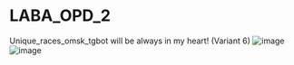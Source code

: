 # LABA_OPD_2
Unique_races_omsk_tgbot will be always in my heart! (Variant 6)
![image](https://user-images.githubusercontent.com/66479764/235484982-b703e1fe-3382-4345-89d7-7a45f428a608.png)
![image](https://user-images.githubusercontent.com/66479764/235485043-b21e898e-8c0c-4d4c-9854-7e8293058845.png)

